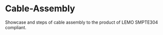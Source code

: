 # Cable-Assembly
Showcase and steps of cable assembly to the product of LEMO SMPTE304 compliant.

<br><br><br><br><br><br><br><br><br><br><br>








